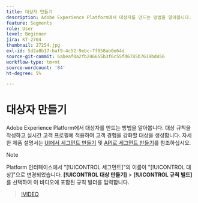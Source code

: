```yaml
---
title: 대상자 만들기
description: Adobe Experience Platform에서 대상자를 만드는 방법을 알아봅니다.
feature: Segments
role: User
level: Beginner
jira: KT-2704
thumbnail: 27254.jpg
exl-id: 5d2a8b17-baf9-4c52-9ebc-7f058ab0e64d
source-git-commit: 6abeaf0a2fb246655b3f6c55fd6785b7619bd456
workflow-type: tm+mt
source-wordcount: '84'
ht-degree: 5%

---
```


# 대상자 만들기

Adobe Experience Platform에서 대상자를 만드는 방법을 알아봅니다. 대상 규칙을 작성하고 실시간 고객 프로필에 적용하여 고객 경험을 강화할 대상을 생성합니다. 자세한 제품 설명서는 [UI에서 세그먼트 만들기](https://experienceleague.adobe.com/docs/experience-platform/segmentation/ui/overview.html?lang=ko) 및 [API로 세그먼트 만들기](https://experienceleague.adobe.com/docs/experience-platform/segmentation/tutorials/create-a-segment.html)를 참조하십시오.

>[!NOTE]
>
> Platform 인터페이스에서 &quot;[!UICONTROL 세그먼트]&quot;의 이름이 &quot;[!UICONTROL 대상]&quot;으로 변경되었습니다. **[!UICONTROL 대상 만들기]** > **[!UICONTROL 규칙 빌드]**&#x200B;를 선택하여 이 비디오에 포함된 규칙 빌더를 입력합니다.

>[!VIDEO](https://video.tv.adobe.com/v/27254?learn=on&enablevpops)


